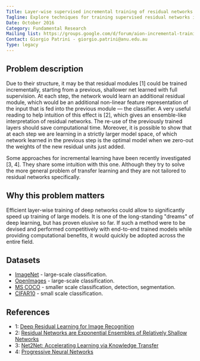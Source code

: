 ```yaml
---
Title: Layer-wise supervised incremental training of residual networks
Tagline: Explore techniques for training supervised residual networks in a layer-by-layer fashion, rather than end-to-end.
Date: October 2016
Category: Fundamental Research
Mailing list: https://groups.google.com/d/forum/aion-incremental-training-of-residual-networks
Contact: Giorgio Patrini - giorgio.patrini@anu.edu.au
Type: legacy
---
```


## Problem description

Due to their structure, it may be that residual modules [1] could be trained incrementally, starting from a previous, shallower net learned with full supervision. At each step, the network would learn an additional residual module, which would be an additional non-linear feature representation of the input that is fed into the previous module — the classifier. A very useful reading to help intuition of this effect is [2], which gives an ensemble-like interpretation of residual networks. The re-use of the previously trained layers should save computational time. Moreover, it is possible to show that at each step we are learning in a strictly larger model space, of which network learned in the previous step is the optimal model when we zero-out the weights of the new residual units just added.

Some approaches for incremental learning have been recently investigated [3, 4]. They share some intuition with this one. Although they try to solve the more general problem of transfer learning and they are not tailored to residual networks specifically.


## Why this problem matters

Efficient layer-wise training of deep networks could allow to significantly speed up training of large models. It is one of the long-standing "dreams" of deep learning, but has proven elusive so far. If such a method were to be devised and performed competitively with end-to-end trained models while providing computational benefits, it would quickly be adopted across the entire field.


## Datasets

- [ImageNet](http://image-net.org) - large-scale classification.
- [OpenImages](https://github.com/openimages/dataset) - large-scale classification.
- [MS COCO](http://mscoco.org/) - smaller scale classification, detection, segmentation.
- [CIFAR10](https://www.cs.toronto.edu/~kriz/cifar.html) - small scale classification.


## References

- 1: [Deep Residual Learning for Image Recognition](https://arxiv.org/abs/1512.03385)
- 2: [Residual Networks are Exponential Ensembles of Relatively Shallow Networks](https://arxiv.org/abs/1605.06431)
- 3: [Net2Net: Accelerating Learning via Knowledge Transfer](https://arxiv.org/abs/1511.05641)
- 4: [Progressive Neural Networks](https://arxiv.org/abs/1606.04671)
